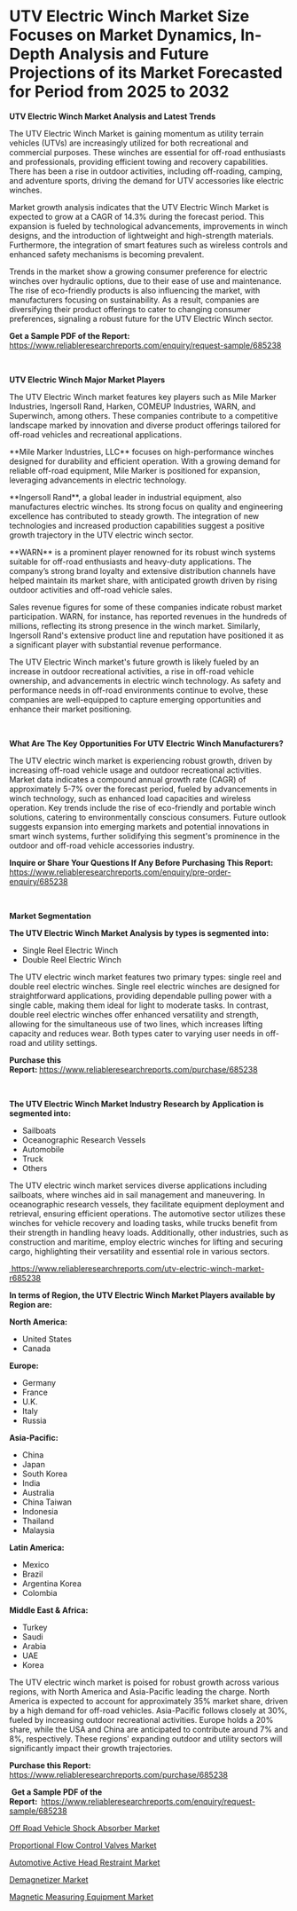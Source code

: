 <p><h1>UTV Electric Winch Market Size Focuses on Market Dynamics, In-Depth Analysis and Future Projections of its Market Forecasted for Period from 2025 to 2032</h1></p><p><strong>UTV Electric Winch Market Analysis and Latest Trends</strong></p>
<p><p>The UTV Electric Winch Market is gaining momentum as utility terrain vehicles (UTVs) are increasingly utilized for both recreational and commercial purposes. These winches are essential for off-road enthusiasts and professionals, providing efficient towing and recovery capabilities. There has been a rise in outdoor activities, including off-roading, camping, and adventure sports, driving the demand for UTV accessories like electric winches.</p><p>Market growth analysis indicates that the UTV Electric Winch Market is expected to grow at a CAGR of 14.3% during the forecast period. This expansion is fueled by technological advancements, improvements in winch designs, and the introduction of lightweight and high-strength materials. Furthermore, the integration of smart features such as wireless controls and enhanced safety mechanisms is becoming prevalent.</p><p>Trends in the market show a growing consumer preference for electric winches over hydraulic options, due to their ease of use and maintenance. The rise of eco-friendly products is also influencing the market, with manufacturers focusing on sustainability. As a result, companies are diversifying their product offerings to cater to changing consumer preferences, signaling a robust future for the UTV Electric Winch sector.</p></p>
<p><strong>Get a Sample PDF of the Report:&nbsp;</strong> <a href="https://www.reliableresearchreports.com/enquiry/request-sample/685238?utm_campaign=13&utm_medium=2&utm_source=Github&utm_content=ia&utm_term=08012025&utm_id=utv-electric-winch">https://www.reliableresearchreports.com/enquiry/request-sample/685238</a></p>
<p>&nbsp;</p>
<p><strong>UTV Electric Winch Major Market Players</strong></p>
<p><p>The UTV Electric Winch market features key players such as Mile Marker Industries, Ingersoll Rand, Harken, COMEUP Industries, WARN, and Superwinch, among others. These companies contribute to a competitive landscape marked by innovation and diverse product offerings tailored for off-road vehicles and recreational applications.</p><p>**Mile Marker Industries, LLC** focuses on high-performance winches designed for durability and efficient operation. With a growing demand for reliable off-road equipment, Mile Marker is positioned for expansion, leveraging advancements in electric technology. </p><p>**Ingersoll Rand**, a global leader in industrial equipment, also manufactures electric winches. Its strong focus on quality and engineering excellence has contributed to steady growth. The integration of new technologies and increased production capabilities suggest a positive growth trajectory in the UTV electric winch sector.</p><p>**WARN** is a prominent player renowned for its robust winch systems suitable for off-road enthusiasts and heavy-duty applications. The company’s strong brand loyalty and extensive distribution channels have helped maintain its market share, with anticipated growth driven by rising outdoor activities and off-road vehicle sales.</p><p>Sales revenue figures for some of these companies indicate robust market participation. WARN, for instance, has reported revenues in the hundreds of millions, reflecting its strong presence in the winch market. Similarly, Ingersoll Rand's extensive product line and reputation have positioned it as a significant player with substantial revenue performance.</p><p>The UTV Electric Winch market's future growth is likely fueled by an increase in outdoor recreational activities, a rise in off-road vehicle ownership, and advancements in electric winch technology. As safety and performance needs in off-road environments continue to evolve, these companies are well-equipped to capture emerging opportunities and enhance their market positioning.</p></p>
<p>&nbsp;</p>
<p><strong>What Are The Key Opportunities For UTV Electric Winch Manufacturers?</strong></p>
<p><p>The UTV electric winch market is experiencing robust growth, driven by increasing off-road vehicle usage and outdoor recreational activities. Market data indicates a compound annual growth rate (CAGR) of approximately 5-7% over the forecast period, fueled by advancements in winch technology, such as enhanced load capacities and wireless operation. Key trends include the rise of eco-friendly and portable winch solutions, catering to environmentally conscious consumers. Future outlook suggests expansion into emerging markets and potential innovations in smart winch systems, further solidifying this segment's prominence in the outdoor and off-road vehicle accessories industry.</p></p>
<p><strong>Inquire or Share Your Questions If Any Before Purchasing This Report:</strong> <a href="https://www.reliableresearchreports.com/enquiry/pre-order-enquiry/685238?utm_campaign=13&utm_medium=2&utm_source=Github&utm_content=ia&utm_term=08012025&utm_id=utv-electric-winch">https://www.reliableresearchreports.com/enquiry/pre-order-enquiry/685238</a></p>
<p>&nbsp;</p>
<p><strong>Market Segmentation</strong></p>
<p><strong>The UTV Electric Winch Market Analysis by types is segmented into:</strong></p>
<p><ul><li>Single Reel Electric Winch</li><li>Double Reel Electric Winch</li></ul></p>
<p><p>The UTV electric winch market features two primary types: single reel and double reel electric winches. Single reel electric winches are designed for straightforward applications, providing dependable pulling power with a single cable, making them ideal for light to moderate tasks. In contrast, double reel electric winches offer enhanced versatility and strength, allowing for the simultaneous use of two lines, which increases lifting capacity and reduces wear. Both types cater to varying user needs in off-road and utility settings.</p></p>
<p><strong>Purchase this Report:&nbsp;</strong><a href="https://www.reliableresearchreports.com/purchase/685238?utm_campaign=13&utm_medium=2&utm_source=Github&utm_content=ia&utm_term=08012025&utm_id=utv-electric-winch">https://www.reliableresearchreports.com/purchase/685238</a></p>
<p>&nbsp;</p>
<p><strong>The UTV Electric Winch Market Industry Research by Application is segmented into:</strong></p>
<p><ul><li>Sailboats</li><li>Oceanographic Research Vessels</li><li>Automobile</li><li>Truck</li><li>Others</li></ul></p>
<p><p>The UTV electric winch market services diverse applications including sailboats, where winches aid in sail management and maneuvering. In oceanographic research vessels, they facilitate equipment deployment and retrieval, ensuring efficient operations. The automotive sector utilizes these winches for vehicle recovery and loading tasks, while trucks benefit from their strength in handling heavy loads. Additionally, other industries, such as construction and maritime, employ electric winches for lifting and securing cargo, highlighting their versatility and essential role in various sectors.</p></p>
<p><a href="https://www.reliableresearchreports.com/utv-electric-winch-market-r685238?utm_campaign=13&utm_medium=2&utm_source=Github&utm_content=ia&utm_term=08012025&utm_id=utv-electric-winch">&nbsp;https://www.reliableresearchreports.com/utv-electric-winch-market-r685238</a></p>
<p><strong>In terms of Region, the UTV Electric Winch Market Players available by Region are:</strong></p>
<p>
    <p> <strong> North America: </strong>
        <ul>
            <li>United States</li>
            <li>Canada</li>
        </ul>
        </p> 
    <p> <strong> Europe: </strong>
        <ul>
            <li>Germany</li>
            <li>France</li>
            <li>U.K.</li>
            <li>Italy</li>
            <li>Russia</li>
        </ul>
        </p> 
    <p> <strong> Asia-Pacific: </strong>
        <ul>
            <li>China</li>
            <li>Japan</li>
            <li>South Korea</li>
            <li>India</li>
            <li>Australia</li>
            <li>China Taiwan</li>
            <li>Indonesia</li>
            <li>Thailand</li>
            <li>Malaysia</li>
        </ul>
        </p> 
    <p> <strong> Latin America: </strong>
        <ul>
            <li>Mexico</li>
            <li>Brazil</li>
            <li>Argentina Korea</li>
            <li>Colombia</li>
        </ul>
        </p> 
    <p> <strong> Middle East & Africa: </strong>
        <ul>
            <li>Turkey</li>
            <li>Saudi</li>
            <li>Arabia</li>
            <li>UAE</li>
            <li>Korea</li>
        </ul>
    </p>
    </p>
<p><p>The UTV electric winch market is poised for robust growth across various regions, with North America and Asia-Pacific leading the charge. North America is expected to account for approximately 35% market share, driven by a high demand for off-road vehicles. Asia-Pacific follows closely at 30%, fueled by increasing outdoor recreational activities. Europe holds a 20% share, while the USA and China are anticipated to contribute around 7% and 8%, respectively. These regions' expanding outdoor and utility sectors will significantly impact their growth trajectories.</p></p>
<p><strong>Purchase this Report: </strong><a href="https://www.reliableresearchreports.com/purchase/685238?utm_campaign=13&utm_medium=2&utm_source=Github&utm_content=ia&utm_term=08012025&utm_id=utv-electric-winch">https://www.reliableresearchreports.com/purchase/685238</a></p>
<p>&nbsp;<strong>Get a Sample PDF of the Report:&nbsp;&nbsp;</strong><a href="https://www.reliableresearchreports.com/enquiry/request-sample/685238?utm_campaign=13&utm_medium=2&utm_source=Github&utm_content=ia&utm_term=08012025&utm_id=utv-electric-winch">https://www.reliableresearchreports.com/enquiry/request-sample/685238</a></p>
<p><strong></strong></p>
<p><p><a href="https://github.com/MarciaRunte/Market-Research-Report-List-1/blob/main/off-road-vehicle-shock-absorber-market.md?utm_campaign=13&utm_medium=2&utm_source=Github&utm_content=ia&utm_term=08012025&utm_id=utv-electric-winch">Off Road Vehicle Shock Absorber Market</a></p><p><a href="https://www.linkedin.com/pulse/evaluating-proportional-flow-control-valves-market-trends-growth-opportunities-5g5ke?utm_campaign=13&utm_medium=2&utm_source=Github&utm_content=ia&utm_term=08012025&utm_id=utv-electric-winch">Proportional Flow Control Valves Market</a></p><p><a href="https://github.com/MariaWashington76/Market-Research-Report-List-1/blob/main/automotive-active-head-restraint-market.md?utm_campaign=13&utm_medium=2&utm_source=Github&utm_content=ia&utm_term=08012025&utm_id=utv-electric-winch">Automotive Active Head Restraint Market</a></p><p><a href="https://www.linkedin.com/pulse/demagnetizer-market-trends-share-analysis-size-growing-cagr-115-from-usnoc?utm_campaign=13&utm_medium=2&utm_source=Github&utm_content=ia&utm_term=08012025&utm_id=utv-electric-winch">Demagnetizer Market</a></p><p><a href="https://www.linkedin.com/pulse/global-magnetic-measuring-equipment-market-research-report-industry-overview-q02ne?utm_campaign=13&utm_medium=2&utm_source=Github&utm_content=ia&utm_term=08012025&utm_id=utv-electric-winch">Magnetic Measuring Equipment Market</a></p></p>